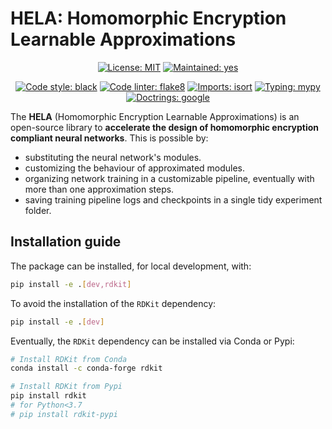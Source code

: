 # HELA: Homomorphic Encryption Learnable Approximations

<p align="center">
<a href="https://opensource.org/licenses/MIT"><img alt="License: MIT" src="https://img.shields.io/badge/license-MIT-yellow"></a>
<a href="https://opensource.org/licenses/MIT"><img alt="Maintained: yes" src="https://img.shields.io/badge/maintained-yes-brightgreen"></a>
</p>
<p align="center">
<a href="https://github.com/psf/black"><img alt="Code style: black" src="https://img.shields.io/badge/code%20style-black-000000.svg"></a>
<a href="https://github.com/pycqa/flake8"><img alt="Code linter: flake8" src="https://img.shields.io/badge/code%20linter-flake8-blue"></a>
<a href="https://pycqa.github.io/isort/"><img alt="Imports: isort" src="https://img.shields.io/badge/%20imports-isort-%231674b1?style=flat&labelColor=ef8336"></a>
<a href="https://mypy-lang.org/"><img alt="Typing: mypy" src="https://img.shields.io/badge/typing-mypy-blue"></a>
<a href="https://google.github.io/styleguide/pyguide.html#38-comments-and-docstrings"><img alt="Doctrings: google" src="https://img.shields.io/badge/doctrings-google-blue"></a>
</p>

The **HELA** (Homomorphic Encryption Learnable Approximations) is an open-source library to **accelerate the design of homomorphic encryption compliant neural networks**. This is possible by:

* substituting the neural network's modules.
* customizing the behaviour of approximated modules.
* organizing network training in a customizable pipeline, eventually with more than one approximation steps.
* saving training pipeline logs and checkpoints in a single tidy experiment folder.


## Installation guide

The package can be installed, for local development, with:
```bash
pip install -e .[dev,rdkit]
```

To avoid the installation of the `RDKit` dependency:
```bash
pip install -e .[dev]
```
Eventually, the `RDKit` dependency can be installed via Conda or Pypi:
```bash
# Install RDKit from Conda
conda install -c conda-forge rdkit

# Install RDKit from Pypi
pip install rdkit
# for Python<3.7
# pip install rdkit-pypi
```